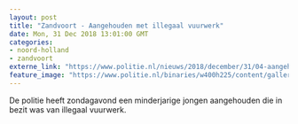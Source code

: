 ```yaml
---
layout: post
title: "Zandvoort - Aangehouden met illegaal vuurwerk"
date: Mon, 31 Dec 2018 13:01:00 GMT
categories: 
- noord-holland 
- zandvoort 
externe_link: "https://www.politie.nl/nieuws/2018/december/31/04-aangehouden-met-illegaal-vuurwerk.html"
feature_image: "https://www.politie.nl/binaries/w400h225/content/gallery/politie/nieuws/2018/juni/04-nh/754567cobra-aansteken.jpg"
---
```


De politie heeft zondagavond een minderjarige jongen aangehouden die in bezit was van illegaal vuurwerk.
